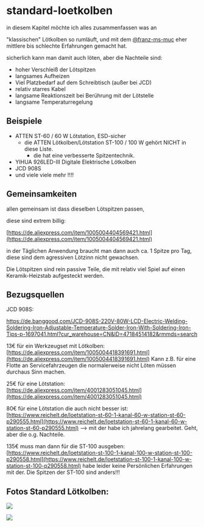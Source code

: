 # standard-loetkolben

in diesem Kapitel möchte ich alles zusammenfassen was an 

"klassischen" Lötkolben so rumläuft, und mit dem [@franz-ms-muc](https://github.com/franz-ms-muc) eher mittlere bis schlechte Erfahrungen gemacht hat. 

sicherlich kann man damit auch löten, aber die Nachteile sind:

*   hoher Verschleiß der Lötspitzen
*   langsames Aufheizen
*   Viel Platzbedarf auf dem Schreibtisch (außer bei JCD)
*   relativ starres Kabel
*   langsame Reaktionszeit bei Berührung mit der Lötstelle
*   langsame Temperaturregelung

## Beispiele

*   ATTEN ST-60 / 60 W Lötstation, ESD-sicher
    *   die ATTEN Lötkolben/Lötstation ST-100 / 100 W gehört NICHT in diese Liste.
        *   die hat eine verbesserte Spitzentechnik.
*   YIHUA 926LED-III Digitale Elektrische Lötkolben
*   JCD 908S
*   und viele viele mehr !!!!

## Gemeinsamkeiten

allen gemeinsam ist dass dieselben Lötspitzen passen, 

diese sind extrem billig:

[https://de.aliexpress.com/item/1005004404569421.html](https://de.aliexpress.com/item/1005004404569421.html)

in der Täglichen Anwendung braucht man dann auch ca. 1 Spitze pro Tag, diese sind dem agressiven Lötzinn nicht gewachsen.

Die Lötspitzen sind rein passive Teile, die mit relativ viel Spiel auf einen Keramik-Heizstab aufgesteckt werden. 

## Bezugsquellen

JCD 908S:

<https://de.banggood.com/JCD-908S-220V-80W-LCD-Electric-Welding-Soldering-Iron-Adjustable-Temperature-Solder-Iron-With-Soldering-Iron-Tips-p-1697041.html?cur_warehouse=CN&ID=47184514182&rmmds=search>

13€ für ein Werkzeugset mit Lötkolben: [https://de.aliexpress.com/item/1005004418391691.html](https://de.aliexpress.com/item/1005004418391691.html) Kann z.B. für eine Flotte an Servicefahrzeugen die normalerweise nicht Löten müssen durchaus Sinn machen.

25€ für eine Lötstation: [https://de.aliexpress.com/item/4001283051045.html](https://de.aliexpress.com/item/4001283051045.html)

80€ für eine Lötstation die auch nicht besser ist: [https://www.reichelt.de/loetstation-st-60-1-kanal-60-w-station-st-60-p290555.html](https://www.reichelt.de/loetstation-st-60-1-kanal-60-w-station-st-60-p290555.html) --> mit der habe ich jahrelang gearbeitet. Geht, aber die o.g. Nachteile. 

135€ muss man dann für die ST-100 ausgeben: [https://www.reichelt.de/loetstation-st-100-1-kanal-100-w-station-st-100-p290558.html](https://www.reichelt.de/loetstation-st-100-1-kanal-100-w-station-st-100-p290558.html) habe leider keine Persönlichen Erfahrungen mit der. Die Spitzen der ST-100 sind anders!!!

## Fotos Standard Lötkolben:

![](https://user-images.githubusercontent.com/69573151/201533696-bcf8033d-d862-43a3-8c13-bd41c05e3f06.jpg)

![](https://user-images.githubusercontent.com/69573151/201533701-e3ff9fcc-c3c9-4a2e-bab5-f677f178a127.jpg)
